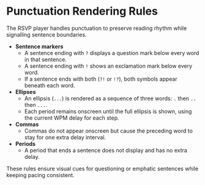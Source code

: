 # Punctuation Rendering Rules

The RSVP player handles punctuation to preserve reading rhythm while signalling sentence boundaries.

- **Sentence markers**
  - A sentence ending with `?` displays a question mark below every word in that sentence.
  - A sentence ending with `!` shows an exclamation mark below every word.
  - If a sentence ends with both (`?!` or `!?`), both symbols appear beneath each word.
- **Ellipses**
  - An ellipsis (`...`) is rendered as a sequence of three words: `.` then `..` then `...`.
  - Each period remains onscreen until the full ellipsis is shown, using the current WPM delay for each step.
- **Commas**
  - Commas do not appear onscreen but cause the preceding word to stay for one extra delay interval.
- **Periods**
  - A period that ends a sentence does not display and has no extra delay.

These rules ensure visual cues for questioning or emphatic sentences while keeping pacing consistent.
